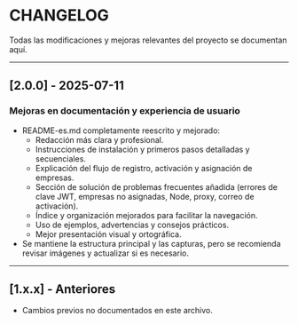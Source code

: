 # CHANGELOG

Todas las modificaciones y mejoras relevantes del proyecto se documentan aquí.

---

## [2.0.0] - 2025-07-11
### Mejoras en documentación y experiencia de usuario
- README-es.md completamente reescrito y mejorado:
  - Redacción más clara y profesional.
  - Instrucciones de instalación y primeros pasos detalladas y secuenciales.
  - Explicación del flujo de registro, activación y asignación de empresas.
  - Sección de solución de problemas frecuentes añadida (errores de clave JWT, empresas no asignadas, Node, proxy, correo de activación).
  - Índice y organización mejorados para facilitar la navegación.
  - Uso de ejemplos, advertencias y consejos prácticos.
  - Mejor presentación visual y ortográfica.
- Se mantiene la estructura principal y las capturas, pero se recomienda revisar imágenes y actualizar si es necesario.

---

## [1.x.x] - Anteriores
- Cambios previos no documentados en este archivo.
